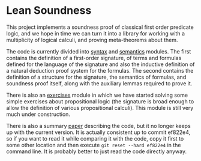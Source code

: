 # Lean Soundness

This project implements a soundness proof of classical first order predicate logic, and we hope in time we can turn it into a library for working with a multiplicity of logical calculi, and proving meta-theorems about them.

The code is currently divided into [syntax](src/syntax.lean) and [semantics](src/semantics.lean) modules. The first contains the definition of a first-order signature, of terms and formulas defined for the language of the signature and also the inductive definition of a natural deduction proof system for the formulas. The second contains the definition of a structure for the signature, the semantics of formulas, and soundness proof itself, along with the auxiliary lemmas required to prove it.

There is also an [exercises](src/exercises.lean) module in which we have started solving some simple exercises about propositional logic (the signature is broad enough to allow the definition of various propositional calculi). This module is still very much under construction.

There is also a summary [paper](docs/paper.pdf) describing the code, but it no longer keeps up with the current version. It is actually consistent up to commit ef822e4, so if you want to read it while comparing it with the code, copy it first to some other location and then execute `git reset --hard ef822e4` in the command line. It is probably better to just read the code directly anyway.